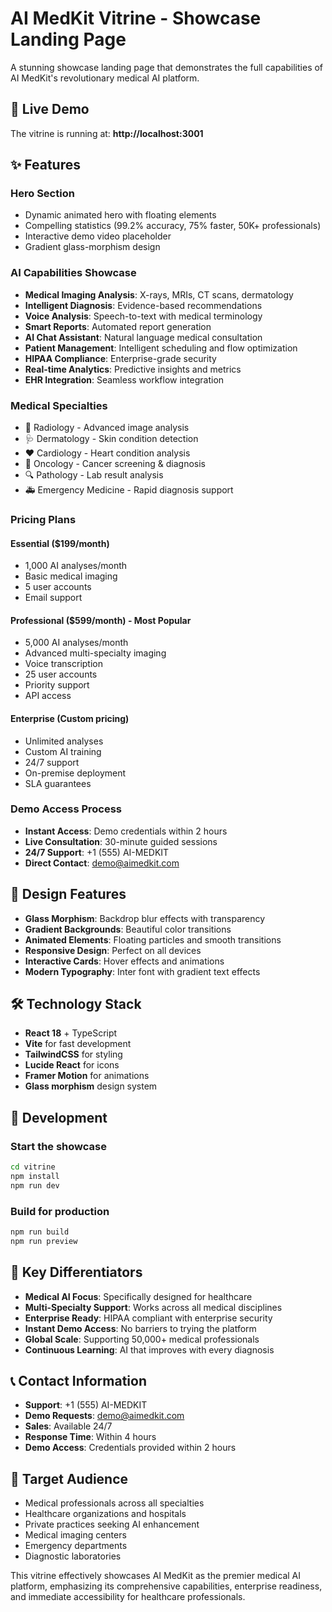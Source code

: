 # AI MedKit Vitrine - Showcase Landing Page

A stunning showcase landing page that demonstrates the full capabilities of AI MedKit's revolutionary medical AI platform.

## 🚀 Live Demo

The vitrine is running at: **http://localhost:3001**

## ✨ Features

### Hero Section
- Dynamic animated hero with floating elements
- Compelling statistics (99.2% accuracy, 75% faster, 50K+ professionals)
- Interactive demo video placeholder
- Gradient glass-morphism design

### AI Capabilities Showcase
- **Medical Imaging Analysis**: X-rays, MRIs, CT scans, dermatology
- **Intelligent Diagnosis**: Evidence-based recommendations
- **Voice Analysis**: Speech-to-text with medical terminology
- **Smart Reports**: Automated report generation
- **AI Chat Assistant**: Natural language medical consultation
- **Patient Management**: Intelligent scheduling and flow optimization
- **HIPAA Compliance**: Enterprise-grade security
- **Real-time Analytics**: Predictive insights and metrics
- **EHR Integration**: Seamless workflow integration

### Medical Specialties
- 🔬 Radiology - Advanced image analysis
- 🩺 Dermatology - Skin condition detection  
- ❤️ Cardiology - Heart condition analysis
- 🧬 Oncology - Cancer screening & diagnosis
- 🔍 Pathology - Lab result analysis
- 🚑 Emergency Medicine - Rapid diagnosis support

### Pricing Plans

#### Essential ($199/month)
- 1,000 AI analyses/month
- Basic medical imaging
- 5 user accounts
- Email support

#### Professional ($599/month) - Most Popular
- 5,000 AI analyses/month  
- Advanced multi-specialty imaging
- Voice transcription
- 25 user accounts
- Priority support
- API access

#### Enterprise (Custom pricing)
- Unlimited analyses
- Custom AI training
- 24/7 support
- On-premise deployment
- SLA guarantees

### Demo Access Process
- **Instant Access**: Demo credentials within 2 hours
- **Live Consultation**: 30-minute guided sessions
- **24/7 Support**: +1 (555) AI-MEDKIT
- **Direct Contact**: demo@aimedkit.com

## 🎨 Design Features

- **Glass Morphism**: Backdrop blur effects with transparency
- **Gradient Backgrounds**: Beautiful color transitions
- **Animated Elements**: Floating particles and smooth transitions
- **Responsive Design**: Perfect on all devices
- **Interactive Cards**: Hover effects and animations
- **Modern Typography**: Inter font with gradient text effects

## 🛠 Technology Stack

- **React 18** + TypeScript
- **Vite** for fast development
- **TailwindCSS** for styling
- **Lucide React** for icons
- **Framer Motion** for animations
- **Glass morphism** design system

## 🚀 Development

### Start the showcase
```bash
cd vitrine
npm install
npm run dev
```

### Build for production
```bash
npm run build
npm run preview
```

## 🌟 Key Differentiators

- **Medical AI Focus**: Specifically designed for healthcare
- **Multi-Specialty Support**: Works across all medical disciplines
- **Enterprise Ready**: HIPAA compliant with enterprise security
- **Instant Demo Access**: No barriers to trying the platform
- **Global Scale**: Supporting 50,000+ medical professionals
- **Continuous Learning**: AI that improves with every diagnosis

## 📞 Contact Information

- **Support**: +1 (555) AI-MEDKIT
- **Demo Requests**: demo@aimedkit.com  
- **Sales**: Available 24/7
- **Response Time**: Within 4 hours
- **Demo Access**: Credentials provided within 2 hours

## 🎯 Target Audience

- Medical professionals across all specialties
- Healthcare organizations and hospitals
- Private practices seeking AI enhancement
- Medical imaging centers
- Emergency departments
- Diagnostic laboratories

This vitrine effectively showcases AI MedKit as the premier medical AI platform, emphasizing its comprehensive capabilities, enterprise readiness, and immediate accessibility for healthcare professionals.